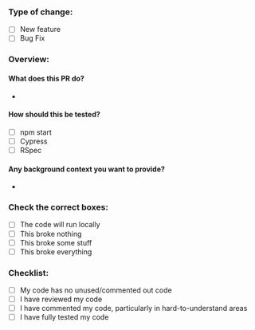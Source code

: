 ### Type of change:
  - [ ] New feature  
  - [ ] Bug Fix  

### Overview:
#### What does this PR do?
- 

#### How should this be tested?
- [ ] npm start
- [ ] Cypress
- [ ] RSpec

#### Any background context you want to provide?
-


### Check the correct boxes:
  - [ ] The code will run locally  
  - [ ] This broke nothing  
  - [ ] This broke some stuff  
  - [ ] This broke everything  

### Checklist:
  - [ ] My code has no unused/commented out code  
  - [ ] I have reviewed my code  
  - [ ] I have commented my code, particularly in hard-to-understand areas  
  - [ ] I have fully tested my code
